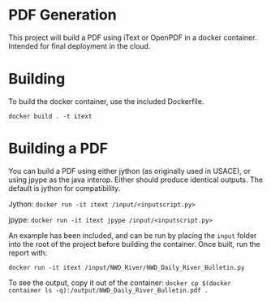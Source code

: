 # PDF Generation
This project will build a PDF using iText or OpenPDF in a docker container.
Intended for final deployment in the cloud.

# Building
To build the docker container, use the included Dockerfile.

`docker build . -t itext`

# Building a PDF
You can build a PDF using either jython (as originally used in USACE), or using jpype as the java interop. Either should produce identical outputs.
The default is jython for compatibility.

Jython:
`docker run -it itext /input/<inputscript.py>`

jpype:
`docker run -it itext jpype /input/<inputscript.py>`

An example has been included, and can be run by placing the `input` folder into the root of the project before building the container.
Once built, run the report with:

`docker run -it itext /input/NWD_River/NWD_Daily_River_Bulletin.py`

To see the output, copy it out of the container:
`docker cp $(docker container ls -q):/output/NWD_Daily_River_Bulletin.pdf .`
